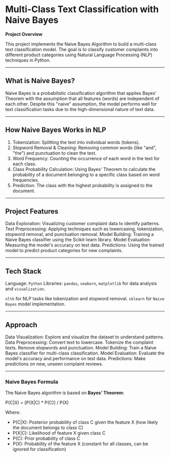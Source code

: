 # Multi-Class Text Classification with Naive Bayes

**Project Overview**

This project implements the Naive Bayes Algorithm to build a multi-class text classification model. The goal is to classify customer complaints into different product categories using Natural Language Processing (NLP) techniques in Python.

----------------------------------------------------------------------

## What is Naive Bayes?

Naive Bayes is a probabilistic classification algorithm that applies Bayes' Theorem with the assumption that all features (words) are independent of each other. Despite this "naive" assumption, the model performs well for text classification tasks due to the high-dimensional nature of text data.

----------------------------------------------------------------------

## How Naive Bayes Works in NLP

1. Tokenization: Splitting the text into individual words (tokens).
2. Stopword Removal & Cleaning: Removing common words (like "and", "the") and punctuation to clean the text.
3. Word Frequency: Counting the occurrence of each word in the text for each class.
4. Class Probability Calculation: Using Bayes' Theorem to calculate the probability of a document belonging to a specific class based on word frequencies.
5. Prediction: The class with the highest probability is assigned to the document.

----------------------------------------------------------------------

## Project Features

Data Exploration: Visualizing customer complaint data to identify patterns.
Text Preprocessing: Applying techniques such as lowercasing, tokenization, stopword removal, and punctuation removal.
Model Building: Training a Naive Bayes classifier using the Scikit-learn library.
Model Evaluation: Measuring the model's accuracy on test data.
Predictions: Using the trained model to predict product categories for new complaints.

----------------------------------------------------------------------

## Tech Stack


Language: `Python`
Libraries:
`pandas`, `seaborn`, `matplotlib` for data analysis and `visualization`.

`nltk` for NLP tasks like tokenization and stopword removal.
`sklearn` for `Naive Bayes` model implementation.

----------------------------------------------------------------------

## Approach

Data Visualization: Explore and visualize the dataset to understand patterns.
Data Preprocessing:
Convert text to lowercase.
Tokenize the complaint texts.
Remove stopwords and punctuation.
Model Building: Train a Naive Bayes classifier for multi-class classification.
Model Evaluation: Evaluate the model's accuracy and performance on test data.
Predictions: Make predictions on new, unseen complaint reviews.

----------------------------------------------------------------------


### Naive Bayes Formula

The Naive Bayes algorithm is based on **Bayes' Theorem**:

P(C|X) = [P(X|C) * P(C)] / P(X)

Where:

- P(C|X): Posterior probability of class C given the feature X (how likely the document belongs to class C)
- P(X|C): Likelihood of feature X given class C
- P(C): Prior probability of class C
- P(X): Probability of the feature X (constant for all classes, can be ignored for classification)

